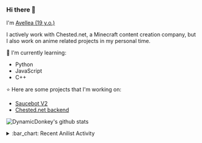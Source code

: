 ### Hi there 👋

I'm [Avellea (19 y.o.)](https://dynamicdonkey.github.io/)

I actively work with Chested.net, a Minecraft content creation company, but I also work on anime related projects in my personal time.

:page_with_curl: I'm currently learning:
- Python
- JavaScript
- C++

:star: Here are some projects that I'm working on:
- [Saucebot V2](https://github.com/DynamicDonkey/Saucebot-V2)
- [Chested.net backend](https://chested.net/)

![DynamicDonkey's github stats](https://bad-apple-github-readme.vercel.app/api?show_bg=1&username=DynamicDonkey)

<details>
<summary>:bar_chart: Recent Anilist Activity</summary>

<details>
<summary>:bar_chart: Recent Anilist Activity</summary>
  
<!-- anilist_activity starts -->
<!-- anilist_activity ends -->

</details>

<details>
<summary>:tv: List Favorites Anime</summary>
  
<!-- favorites_anime starts -->
<!-- favorites_anime ends -->

</details>

<details>
<summary>:book: List Favorites Manga</summary>
  
<!-- favorites_manga starts -->
<!-- favorites_manga ends -->

</details>

<details>
<summary>:girl: List Favorites Characters</summary>
  
<!-- favorites_characters starts -->
<!-- favorites_characters ends -->

</details>
